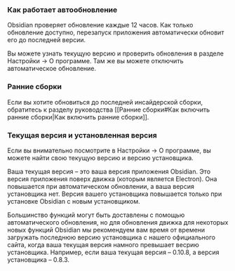 ### Как работает автообновление

Obsidian проверяет обновление каждые 12 часов. Как только обновление доступно, перезапуск приложения автоматически обновит его до последней версии.

Вы можете узнать текущую версию и проверить обновления в разделе Настройки -> О программе. Там же вы можете отключить автоматическое обновление.

### Ранние сборки

Если вы хотите обновиться до последней инсайдерской сборки, обратитесь к разделу руководства [[Ранние сборки#Как включить ранние сборки|Как включить ранние сборки]].

### Текущая версия и установленная версия

Если вы внимательно посмотрите в Настройки -> О программе, вы можете найти свою текущую версию и версию установщика. 

Ваша текущая версия – это ваша версия приложения Obsidian. Это версия приложения поверх движка (которым является Electron). Она повышается при автоматическом обновлении, а ваша версия установщика нет. Версия вашего установщика повышается только при установке Obsidian с новым установщиком.

Большинство функций могут быть доставлены с помощью автоматического обновления, но для обновления движка для некоторых новых функций Obsidian мы рекомендуем вам время от времени загружать последнюю версию установщика с нашего официального сайта, когда ваша текущая версия намного превышает весрию установщика. Например, если ваша текущая версия – 0.10.8, а версия установщика – 0.8.3.